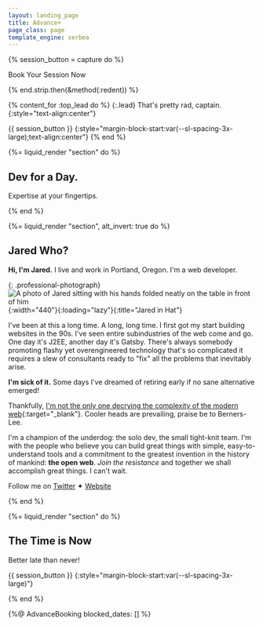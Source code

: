 ```yaml
---
layout: landing_page
title: Advance+
page_class: page
template_engine: serbea
---
```


{% session_button = capture do %}
  <p><sl-button variant="primary" size="large" pill onclick="document.querySelector('sl-dialog#book-session').show()">
    Book Your Session Now
  </sl-button></p>
{% end.strip.then(&method(:redent)) %}

{% content_for :top_lead do %}
  {:.lead}
  That's pretty rad, captain.
  {:style="text-align:center"}

  {{ session_button }}
  {:style="margin-block-start:var(--sl-spacing-3x-large);text-align:center"}
{% end %}

{%= liquid_render "section" do %}

  ## Dev for a Day.

  Expertise at your fingertips.

{% end %}

{%= liquid_render "section", alt_invert: true do %}

  ## Jared Who?

  **Hi, I'm Jared.** I live and work in Portland, Oregon. I'm a web developer.

  {: .professional-photograph}
  ![A photo of Jared sitting with his hands folded neatly on the table in front of him](/images/jared-studio-professional.jpg){:width="440"}{:loading="lazy"}{:title="Jared in Hat"}

  I've been at this a long time. A long, long time. I first got my start building websites in the 90s. I've seen entire subindustries of the web come and go. One day it's J2EE, another day it's Gatsby. There's always somebody promoting flashy yet overengineered technology that's so complicated it requires a slew of consultants ready to "fix" all the problems that inevitably arise.

  **I'm sick of it.** Some days I've dreamed of retiring early if no sane alternative emerged!

  Thankfully, [I'm not the only one decrying the complexity of the modern web](https://web.archive.org/web/20201216033103/https://macwright.com/2020/05/10/spa-fatigue.html){:target="_blank"}. Cooler heads are prevailing, praise be to Berners-Lee.

  I'm a champion of the underdog: the solo dev, the small tight-knit team. I'm with the people who believe you can build great things with simple, easy-to-understand tools and a commitment to the greatest invention in the history of mankind: **the open web**. _Join the resistance_ and together we shall accomplish great things. I can't wait.

  Follow me on <a href="https://twitter.com/jaredcwhite" target="_blank" style="margin-right:var(--sl-spacing-3x-small)"><sl-icon name="twitter"></sl-icon>Twitter</a> ✦ <a href="https://jaredwhite.com" target="_blank"><sl-icon name="globe"></sl-icon>Website</a>

{% end %}

{%= liquid_render "section" do %}

  ## The Time is Now

  Better late than never!

  {{ session_button }}
  {:style="margin-block-start:var(--sl-spacing-3x-large)"}

{% end %}

{%@ AdvanceBooking blocked_dates: [] %}